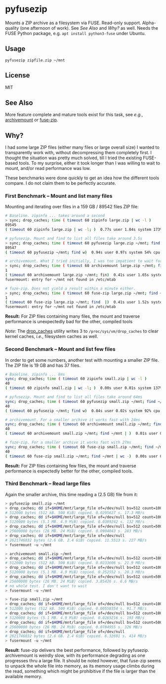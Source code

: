# pyfusezip

Mounts a ZIP archive as a filesystem via FUSE. Read-only support. Alpha-quality (one afternoon of work). See *See Also* and *Why?* as well. Needs the FUSE Python package, e.g. `apt install python3-fuse` under Ubuntu.

## Usage

``` 
pyfusezip zipfile.zip ~/mnt
```

## License

MIT

## See Also

More feature complete and mature tools exist for this task, see *e.g.*, [archivemount](https://github.com/cybernoid/archivemount/) or [fuse-zip](https://bitbucket.org/agalanin/fuse-zip).

## Why?

I had some large ZIP files (either many files or large overall size) I wanted to transparently work with, without decompressing them completely first. I thought the situation was pretty much solved, till I tried the existing FUSE-based tools. To my surprise, either it took longer than I was willing to wait to mount, and/or read performance was low.

These benchmarks were done quickly to get an idea how the different tools compare. I do not claim them to be perfectly accurate.

### First Benchmark – Mount and list many files

Mounting and iterating over files in a 159 GB / 89542 files ZIP file:

```bash
# Baseline. zipinfo ... takes around a second
> sync; drop_caches; time ( timeout 60 zipinfo large.zip | wc -l )
89545
( timeout 60 zipinfo large.zip | wc -l; )  0.77s user 1.04s system 173% cpu 1.049 total

# pyfusezip. Mount and find to list all files take around 3.5s
> sync; drop_caches; time ( timeout 60 pyfusezip large.zip ~/mnt; find ~/mnt | wc -l ); fusermount -u ~/mnt
89547
( timeout 60 pyfusezip ~/mnt; find w)  0.94s user 0.97s system 54% cpu 3.519 total

# archivemount. What I tried initially, I was too impatient to wait for it to complete ... no result within a minute
> sync; drop_caches; time ( timeout 60 archivemount large.zip ~/mnt; find ~/mnt | wc -l ); fusermount -u ~/mnt                            
1
( timeout 60 archivemount large.zip ~/mnt; fin)  0.41s user 1.65s system 3% cpu 1:00.02 total
fusermount: entry for ~/mnt not found in /etc/mtab

# fuze-zip. Does not yield a result within a minute either.
> sync; drop_caches; time ( timeout 60 fuse-zip large.zip ~/mnt; find ~/mnt | wc -l ); fusermount -u ~/mnt
1
( timeout 60 fuse-zip large.zip ~/mnt; find  |)  0.41s user 1.52s system 3% cpu 1:00.02 total
fusermount: entry for ~/mnt not found in /etc/mtab
```

**Result:** For ZIP files containing many files, the mount and traverse performance is unexpectedly bad for the other, compiled tools

*Note*: The [drop_caches](https://github.com/csachs/drop_caches) utility writes 3 to `/proc/sys/vm/drop_caches` to clear kernel caches, *i.e.*, filesystem caches as well.

### Second Benchmark – Mount and list few files

In order to get some numbers, another test with mounting a smaller ZIP file. The ZIP file is 19 GB and has 37 files.

```bash
# Baseline. zipinfo ... 8ms
sync; drop_caches; time ( timeout 60 zipinfo small.zip | wc -l )
40
( timeout 60 zipinfo small.zip | wc -l; )  0.00s user 0.01s system 137% cpu 0.008 total

# pyfusezip. Mount and find to list all files take around 64ms
sync; drop_caches; time ( timeout 60 pyfusezip small.zip ~/mnt; find ~/mnt | wc -l ); fusermount -u ~/mnt
40
( timeout 60 pyfusezip ~/mnt; find w)  0.04s user 0.02s system 92% cpu 0.064 total

# archivemount. For a smaller archive it works fast with 24ms
sync; drop_caches; time ( timeout 60 archivemount small.zip ~/mnt; find ~/mnt | wc -l ); fusermount -u ~/mnt
40
( timeout 60 archivemount small.zip ~/mnt; find ~/mnt | )  0.01s user 0.01s system 72% cpu 0.024 total

# fuze-zip. For a smaller archive it works fast with 27ms
sync; drop_caches; time ( timeout 60 fuse-zip small.zip ~/mnt; find ~/mnt | wc -l ); fusermount -u ~/mnt
40
( timeout 60 fuse-zip small.zip ~/mnt; find ~/mnt | wc -)  0.00s user 0.01s system 68% cpu 0.027 total
```

**Result:** For ZIP files containing few files, the mount and traverse performance is expectedly better for the other, compiled tools.

### Third Benchmark – Read large files

Again the smaller archive, this time reading a (2.5 GB) file from it:

```bash
> pyfusezip small.zip ~/mnt
> drop_caches; dd if=$HOME/mnt/large_file of=/dev/null bs=512 count=1000
# 512000 bytes (512 kB. 500 KiB) copied. 0.0295627 s. 17.3 MB/s
> drop_caches; dd if=$HOME/mnt/large_file of=/dev/null bs=512 count=10000
# 5120000 bytes (5.1 MB. 4.9 MiB) copied. 0.0389242 s. 132 MB/s
> drop_caches; dd if=$HOME/mnt/large_file of=/dev/null bs=512 count=50000
# 25600000 bytes (26 MB. 24 MiB) copied. 0.0904043 s. 283 MB/s
> drop_caches; dd if=$HOME/mnt/large_file of=/dev/null
# 2621746032 bytes (2.6 GB. 2.4 GiB) copied. 11.5513 s. 227 MB/s
> fusermount -u ~/mnt

> archivemount small.zip ~/mnt
> drop_caches; dd if=$HOME/mnt/large_file of=/dev/null bs=512 count=1000
# 512000 bytes (512 kB. 500 KiB) copied. 0.0233606 s. 21.9 MB/s
> drop_caches; dd if=$HOME/mnt/large_file of=/dev/null bs=512 count=10000
# 5120000 bytes (5.1 MB. 4.9 MiB) copied. 0.252552 s. 20.3 MB/s
> drop_caches; dd if=$HOME/mnt/large_file of=/dev/null bs=512 count=50000
# 25600000 bytes (26 MB. 24 MiB) copied. 3.85426 s. 6.6 MB/s
# no whole test. I don't want to wait
> fusermount -u ~/mnt

> fuse-zip small.zip ~/mnt
> drop_caches; dd if=$HOME/mnt/large_file of=/dev/null bs=512 count=1000
# 512000 bytes (512 kB. 500 KiB) copied. 0.00558354 s. 91.7 MB/s
> drop_caches; dd if=$HOME/mnt/large_file of=/dev/null bs=512 count=10000
# 5120000 bytes (5.1 MB. 4.9 MiB) copied. 0.0265216 s. 193 MB/s
> drop_caches; dd if=$HOME/mnt/large_file of=/dev/null bs=512 count=50000
# 25600000 bytes (26 MB. 24 MiB) copied. 0.0784955 s. 326 MB/s
> drop_caches; dd if=$HOME/mnt/large_file of=/dev/null
# 2621746032 bytes (2.6 GB. 2.4 GiB) copied. 6.32691 s. 414 MB/s
> fusermount -u ~/mnt
```

**Result**: fuse-zip delivers the best performance, followed by pyfusezip. archivemount is weirdly slow, with its performance degrading as one progresses thru a large file. It should be noted however, that fuse-zip seems to unpack the whole file into memory, as its memory usage climbs during the read, something which might be prohibitive if the file is  larger than the available memory.
